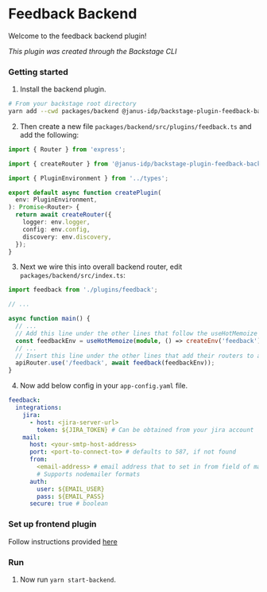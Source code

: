 # Feedback Backend

Welcome to the feedback backend plugin!

_This plugin was created through the Backstage CLI_

### Getting started

1. Install the backend plugin.

```bash
# From your backstage root directory
yarn add --cwd packages/backend @janus-idp/backstage-plugin-feedback-backend
```

2. Then create a new file `packages/backend/src/plugins/feedback.ts` and add the following:

```ts
import { Router } from 'express';

import { createRouter } from '@janus-idp/backstage-plugin-feedback-backend';

import { PluginEnvironment } from '../types';

export default async function createPlugin(
  env: PluginEnvironment,
): Promise<Router> {
  return await createRouter({
    logger: env.logger,
    config: env.config,
    discovery: env.discovery,
  });
}
```

3. Next we wire this into overall backend router, edit `packages/backend/src/index.ts`:

```ts
import feedback from './plugins/feedback';

// ...

async function main() {
  // ...
  // Add this line under the other lines that follow the useHotMemoize pattern
  const feedbackEnv = useHotMemoize(module, () => createEnv('feedback'));
  // ...
  // Insert this line under the other lines that add their routers to apiRouter in the same way
  apiRouter.use('/feedback', await feedback(feedbackEnv));
}
```

4. Now add below config in your `app-config.yaml` file.

```yaml
feedback:
  integrations:
    jira:
      - host: <jira-server-url>
        token: ${JIRA_TOKEN} # Can be obtained from your jira account
    mail:
      host: <your-smtp-host-address>
      port: <port-to-connect-to> # defaults to 587, if not found
      from:
        <email-address> # email address that to set in from field of mail
        # Supports nodemailer formats
      auth:
        user: ${EMAIL_USER}
        pass: ${EMAIL_PASS}
      secure: true # boolean
```

### Set up frontend plugin

Follow instructions provided [here](../feedback/README.md)

### Run

1. Now run `yarn start-backend`.

